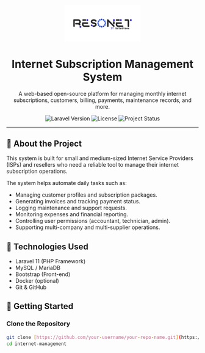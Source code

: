 <p align="center">
  <img src="https://github.com/abdzohbi/internet-management/blob/339ffbe48f6c5976e4184f5db24994132b45316c/logo.jpg" width="200" alt="Project Logo">
</p>

<h1 align="center">Internet Subscription Management System</h1>

<p align="center">
  A web-based open-source platform for managing monthly internet subscriptions, customers, billing, payments, maintenance records, and more.
</p>


<p align="center">
  <img src="https://img.shields.io/badge/Laravel-11.x-red" alt="Laravel Version">
  <img src="https://img.shields.io/badge/License-MIT-blue.svg" alt="License">
  <img src="https://img.shields.io/badge/Status-Active-green.svg" alt="Project Status">
</p>

---

## 📌 About the Project

This system is built for small and medium-sized Internet Service Providers (ISPs) and resellers who need a reliable tool to manage their internet subscription operations.

The system helps automate daily tasks such as:

- Managing customer profiles and subscription packages.
- Generating invoices and tracking payment status.
- Logging maintenance and support requests.
- Monitoring expenses and financial reporting.
- Controlling user permissions (accountant, technician, admin).
- Supporting multi-company and multi-supplier operations.

## 🔧 Technologies Used

- Laravel 11 (PHP Framework)
- MySQL / MariaDB
- Bootstrap (Front-end)
- Docker (optional)
- Git & GitHub

## 🚀 Getting Started

### Clone the Repository

```bash
git clone [https://github.com/your-username/your-repo-name.git](https://github.com/abdzohbi/internet-management.git)
cd internet-management

